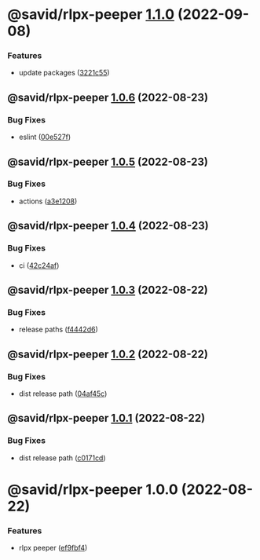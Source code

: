 # @savid/rlpx-peeper [1.1.0](https://github.com/savid/packages/compare/@savid/rlpx-peeper@1.0.6...@savid/rlpx-peeper@1.1.0) (2022-09-08)


### Features

* update packages ([3221c55](https://github.com/savid/packages/commit/3221c5549fbed06055176876cd4fe20d099b4ce3))

## @savid/rlpx-peeper [1.0.6](https://github.com/savid/packages/compare/@savid/rlpx-peeper@1.0.5...@savid/rlpx-peeper@1.0.6) (2022-08-23)


### Bug Fixes

* eslint ([00e527f](https://github.com/savid/packages/commit/00e527f983d4fbe6e06e6920c16d4e9e3dc58574))

## @savid/rlpx-peeper [1.0.5](https://github.com/savid/packages/compare/@savid/rlpx-peeper@1.0.4...@savid/rlpx-peeper@1.0.5) (2022-08-23)


### Bug Fixes

* actions ([a3e1208](https://github.com/savid/packages/commit/a3e1208b1a432feefe1761384b9160d570603aba))

## @savid/rlpx-peeper [1.0.4](https://github.com/savid/packages/compare/@savid/rlpx-peeper@1.0.3...@savid/rlpx-peeper@1.0.4) (2022-08-23)


### Bug Fixes

* ci ([42c24af](https://github.com/savid/packages/commit/42c24afe5bd8cf879528c4959bffc51c9c8cf166))

## @savid/rlpx-peeper [1.0.3](https://github.com/savid/packages/compare/@savid/rlpx-peeper@1.0.2...@savid/rlpx-peeper@1.0.3) (2022-08-22)


### Bug Fixes

* release paths ([f4442d6](https://github.com/savid/packages/commit/f4442d6d55b272ab0c157357d821296dd57baf8b))

## @savid/rlpx-peeper [1.0.2](https://github.com/savid/packages/compare/@savid/rlpx-peeper@1.0.1...@savid/rlpx-peeper@1.0.2) (2022-08-22)


### Bug Fixes

* dist release path ([04af45c](https://github.com/savid/packages/commit/04af45cd96c77cf9f97bc1671949838f2c95eb7a))

## @savid/rlpx-peeper [1.0.1](https://github.com/savid/packages/compare/@savid/rlpx-peeper@1.0.0...@savid/rlpx-peeper@1.0.1) (2022-08-22)


### Bug Fixes

* dist release path ([c0171cd](https://github.com/savid/packages/commit/c0171cdf2d5392abb7861f65336c326e0d8bb981))

# @savid/rlpx-peeper 1.0.0 (2022-08-22)


### Features

* rlpx peeper ([ef9fbf4](https://github.com/savid/packages/commit/ef9fbf41930e39f65b67b3aac9ef73e0f2af0a61))
